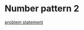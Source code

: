 # Number pattern 2
[problem statement](https://codezen.codingninjas.in/practice/8549/470/number-pattern-2)